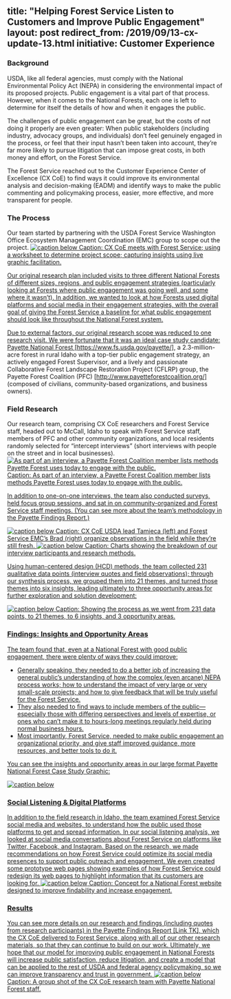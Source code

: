 title: "Helping Forest Service Listen to Customers and Improve Public Engagement"
layout: post
redirect_from: /2019/09/13-cx-update-13.html
initiative: Customer Experience
---
<h3>Background</h3>
USDA, like all federal agencies, must comply with the National Environmental Policy Act (NEPA) in considering the environmental impact of its proposed projects. Public engagement is a vital part of that process. However, when it comes to the National Forests, each one is left to determine for itself the details of how and when it engages the public. 

The challenges of public engagement can be great, but the costs of not doing it properly are even greater: When public stakeholders (including industry, advocacy groups, and individuals) don’t feel genuinely engaged in the process, or feel that their input hasn’t been taken into account, they’re far more likely to pursue litigation that can impose great costs, in both money and effort, on the Forest Service.

The Forest Service reached out to the Customer Experience Center of Excellence (CX CoE) to find ways it could improve its environmental analysis and decision-making (EADM) and identify ways to make the public commenting and policymaking process, easier, more effective, and more transparent for people. 

<h3>The Process</h3>
Our team started by partnering with the USDA Forest Service Washington Office Ecosystem Management Coordination (EMC) group to scope out the project.

<a href="{{site.baseurl}}/images/image8.jpg" target="_blank" rel="noopener noreferrer">
<img src="{{site.baseurl}}/images/image8.jpg" alt="caption below">
Caption: CX CoE meets with Forest Service; using a worksheet to determine project scope; capturing insights using live graphic facilitation. 

Our original research plan included visits to three different National Forests of different sizes, regions, and public engagement strategies (particularly looking at Forests where public engagement was going well, and some where it wasn’t). In addition, we wanted to look at how Forests used digital platforms and social media in their engagement strategies, with the overall goal of giving the Forest Service a baseline for what public engagement should look like throughout the National Forest system.

Due to external factors, our original research scope was reduced to one research visit. We were fortunate that it was an ideal case study candidate: Payette National Forest [https://www.fs.usda.gov/payette/], a 2.3-million-acre forest in rural Idaho with a top-tier public engagement strategy, an actively engaged Forest Supervisor, and a lively and passionate Collaborative Forest Landscape Restoration Project (CFLRP) group, the Payette Forest Coalition (PFC) [http://www.payetteforestcoalition.org/] (composed of civilians, community-based organizations, and business owners).

<h3>Field Research</h3>
Our research team, comprising CX CoE researchers and Forest Service staff, headed out to McCall, Idaho to speak with Forest Service staff, members of PFC and other community organizations, and local residents randomly selected for “intercept interviews” (short interviews with people on the street and in local businesses).

<a href="{{site.baseurl}}/images/Forest-coalition-member.jpg" target="_blank" rel="noopener noreferrer">
<img src="{{site.baseurl}}/images/Forest-coalition-member.jpg" alt="As part of an interview, a Payette Forest Coalition member lists methods Payette Forest uses today to engage with the public.">
Caption: As part of an interview, a Payette Forest Coalition member lists methods Payette Forest uses today to engage with the public.

In addition to one-on-one interviews, the team also conducted surveys, held focus group sessions, and sat in on community-organized and Forest Service staff meetings.  (You can see more about the team’s methodology in the Payette Findings Report.)

<a href="{{site.baseurl}}/images/stickynoteswall.jpg" target="_blank" rel="noopener noreferrer">
<img src="{{site.baseurl}}/images/stickynoteswall.jpg" alt="caption below">
Caption: CX CoE USDA lead Tamieca (left) and Forest Service EMC’s Brad (right) organize observations in the field while they’re still fresh.

<a href="{{site.baseurl}}/images/twographs.jpg" target="_blank" rel="noopener noreferrer">
<img src="{{site.baseurl}}/images/twographs.jpg" alt="caption below">
Caption: Charts showing the breakdown of our interview participants and research methods.

Using human-centered design (HCD) methods, the team collected 231 qualitative data points (interview quotes and field observations); through our synthesis process, we grouped them into 21 themes, and turned those themes into six insights, leading ultimately to three opportunity areas for further exploration and solution development:

<a href="{{site.baseurl}}/images/arrowsgraphic.jpg" target="_blank" rel="noopener noreferrer">
<img src="{{site.baseurl}}/images/arrowsgraphic.jpg" alt="caption below">
Caption: Showing the process as we went from 231 data points, to 21 themes, to 6 insights, and 3 opportunity areas.

<h3>Findings: Insights and Opportunity Areas</h3>
The team found that, even at a National Forest with good public engagement, there were plenty of ways they could improve:

* Generally speaking, they needed to do a better job of increasing the general public’s understanding of how the complex (even arcane) NEPA process works; how to understand the impact of very large or very small-scale projects; and how to give feedback that will be truly useful for the Forest Service. 
* They also needed to find ways to include members of the public—especially those with differing perspectives and levels of expertise, or ones who can’t make it to hours-long meetings regularly held during normal business hours.
* Most importantly, Forest Service, needed to make public engagement an organizational priority, and give staff improved guidance, more resources, and better tools to do it.

You can see the insights and opportunity areas in our large format Payette National Forest Case Study Graphic:

<a href="{{site.baseurl}}/images/PayetteCaseStudy_Placemat_36x24.pdf" target="_blank" rel="noopener noreferrer">
<img src="{{site.baseurl}}/images/PayetteCaseStudy_Placemat_36x24.pdf" alt="caption below">

<h3>Social Listening & Digital Platforms</h3>
In addition to the field research in Idaho, the team examined Forest Service social media and websites, to understand how the public used those platforms to get and spread information. In our social listening analysis, we looked at social media conversations about Forest Service on platforms like Twitter, Facebook, and Instagram. Based on the research, we made recommendations on how Forest Service could optimize its social media presences to support public outreach and engagement. We even created some prototype web pages showing examples of how Forest Service could redesign its web pages to  highlight information that its customers are looking for. 

<a href="{{site.baseurl}}/images/collage.jpg" target="_blank" rel="noopener noreferrer">
<img src="{{site.baseurl}}/images/collage.jpg" alt="caption below">
Caption: Concept for a National Forest website designed to improve findability and increase engagement.

<h3>Results</h3>
You can see more details on our research and findings (including quotes from research participants) in the Payette Findings Report [Link TK], which the CX CoE delivered to Forest Service, along with all of our other research materials, so that they can continue to build on our work. Ultimately, we hope that our model for improving public engagement in National Forests will increase public satisfaction, reduce litigation, and create a model that can be applied to the rest of USDA and federal agency policymaking, so we can improve transparency and trust in government.

<a href="{{site.baseurl}}/images/teamphoto.jpg" target="_blank" rel="noopener noreferrer">
<img src="{{site.baseurl}}/images/teamphoto.jpg" alt="caption below">
Caption: A group shot of the CX CoE research team with Payette National Forest staff.
